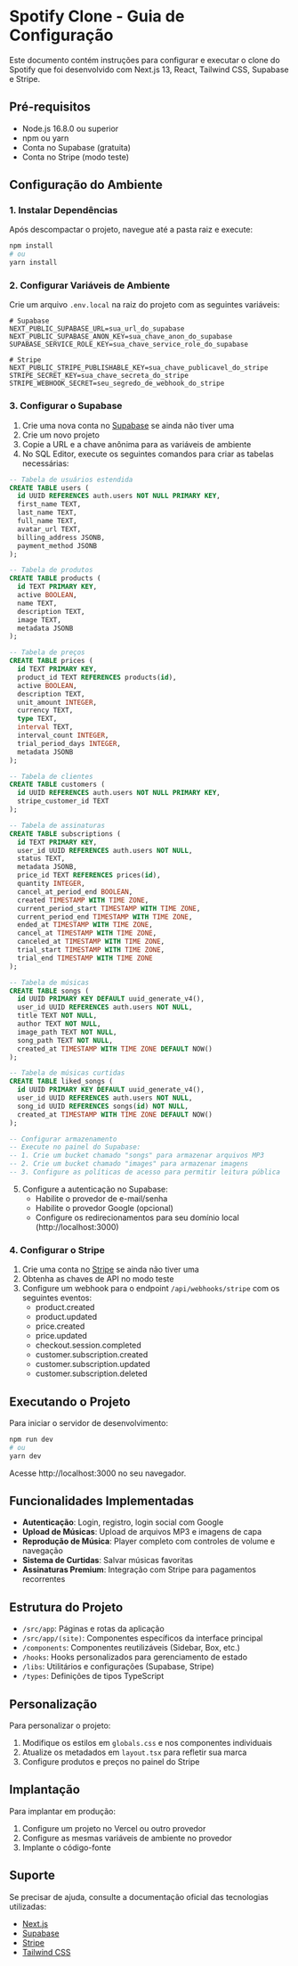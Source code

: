 # Spotify Clone - Guia de Configuração

Este documento contém instruções para configurar e executar o clone do Spotify que foi desenvolvido com Next.js 13, React, Tailwind CSS, Supabase e Stripe.

## Pré-requisitos

- Node.js 16.8.0 ou superior
- npm ou yarn
- Conta no Supabase (gratuita)
- Conta no Stripe (modo teste)

## Configuração do Ambiente

### 1. Instalar Dependências

Após descompactar o projeto, navegue até a pasta raiz e execute:

```bash
npm install
# ou
yarn install
```

### 2. Configurar Variáveis de Ambiente

Crie um arquivo `.env.local` na raiz do projeto com as seguintes variáveis:

```
# Supabase
NEXT_PUBLIC_SUPABASE_URL=sua_url_do_supabase
NEXT_PUBLIC_SUPABASE_ANON_KEY=sua_chave_anon_do_supabase
SUPABASE_SERVICE_ROLE_KEY=sua_chave_service_role_do_supabase

# Stripe
NEXT_PUBLIC_STRIPE_PUBLISHABLE_KEY=sua_chave_publicavel_do_stripe
STRIPE_SECRET_KEY=sua_chave_secreta_do_stripe
STRIPE_WEBHOOK_SECRET=seu_segredo_de_webhook_do_stripe
```

### 3. Configurar o Supabase

1. Crie uma nova conta no [Supabase](https://supabase.com) se ainda não tiver uma
2. Crie um novo projeto
3. Copie a URL e a chave anônima para as variáveis de ambiente
4. No SQL Editor, execute os seguintes comandos para criar as tabelas necessárias:

```sql
-- Tabela de usuários estendida
CREATE TABLE users (
  id UUID REFERENCES auth.users NOT NULL PRIMARY KEY,
  first_name TEXT,
  last_name TEXT,
  full_name TEXT,
  avatar_url TEXT,
  billing_address JSONB,
  payment_method JSONB
);

-- Tabela de produtos
CREATE TABLE products (
  id TEXT PRIMARY KEY,
  active BOOLEAN,
  name TEXT,
  description TEXT,
  image TEXT,
  metadata JSONB
);

-- Tabela de preços
CREATE TABLE prices (
  id TEXT PRIMARY KEY,
  product_id TEXT REFERENCES products(id),
  active BOOLEAN,
  description TEXT,
  unit_amount INTEGER,
  currency TEXT,
  type TEXT,
  interval TEXT,
  interval_count INTEGER,
  trial_period_days INTEGER,
  metadata JSONB
);

-- Tabela de clientes
CREATE TABLE customers (
  id UUID REFERENCES auth.users NOT NULL PRIMARY KEY,
  stripe_customer_id TEXT
);

-- Tabela de assinaturas
CREATE TABLE subscriptions (
  id TEXT PRIMARY KEY,
  user_id UUID REFERENCES auth.users NOT NULL,
  status TEXT,
  metadata JSONB,
  price_id TEXT REFERENCES prices(id),
  quantity INTEGER,
  cancel_at_period_end BOOLEAN,
  created TIMESTAMP WITH TIME ZONE,
  current_period_start TIMESTAMP WITH TIME ZONE,
  current_period_end TIMESTAMP WITH TIME ZONE,
  ended_at TIMESTAMP WITH TIME ZONE,
  cancel_at TIMESTAMP WITH TIME ZONE,
  canceled_at TIMESTAMP WITH TIME ZONE,
  trial_start TIMESTAMP WITH TIME ZONE,
  trial_end TIMESTAMP WITH TIME ZONE
);

-- Tabela de músicas
CREATE TABLE songs (
  id UUID PRIMARY KEY DEFAULT uuid_generate_v4(),
  user_id UUID REFERENCES auth.users NOT NULL,
  title TEXT NOT NULL,
  author TEXT NOT NULL,
  image_path TEXT NOT NULL,
  song_path TEXT NOT NULL,
  created_at TIMESTAMP WITH TIME ZONE DEFAULT NOW()
);

-- Tabela de músicas curtidas
CREATE TABLE liked_songs (
  id UUID PRIMARY KEY DEFAULT uuid_generate_v4(),
  user_id UUID REFERENCES auth.users NOT NULL,
  song_id UUID REFERENCES songs(id) NOT NULL,
  created_at TIMESTAMP WITH TIME ZONE DEFAULT NOW()
);

-- Configurar armazenamento
-- Execute no painel do Supabase:
-- 1. Crie um bucket chamado "songs" para armazenar arquivos MP3
-- 2. Crie um bucket chamado "images" para armazenar imagens
-- 3. Configure as políticas de acesso para permitir leitura pública
```

5. Configure a autenticação no Supabase:
   - Habilite o provedor de e-mail/senha
   - Habilite o provedor Google (opcional)
   - Configure os redirecionamentos para seu domínio local (http://localhost:3000)

### 4. Configurar o Stripe

1. Crie uma conta no [Stripe](https://stripe.com) se ainda não tiver uma
2. Obtenha as chaves de API no modo teste
3. Configure um webhook para o endpoint `/api/webhooks/stripe` com os seguintes eventos:
   - product.created
   - product.updated
   - price.created
   - price.updated
   - checkout.session.completed
   - customer.subscription.created
   - customer.subscription.updated
   - customer.subscription.deleted

## Executando o Projeto

Para iniciar o servidor de desenvolvimento:

```bash
npm run dev
# ou
yarn dev
```

Acesse http://localhost:3000 no seu navegador.

## Funcionalidades Implementadas

- **Autenticação**: Login, registro, login social com Google
- **Upload de Músicas**: Upload de arquivos MP3 e imagens de capa
- **Reprodução de Música**: Player completo com controles de volume e navegação
- **Sistema de Curtidas**: Salvar músicas favoritas
- **Assinaturas Premium**: Integração com Stripe para pagamentos recorrentes

## Estrutura do Projeto

- `/src/app`: Páginas e rotas da aplicação
- `/src/app/(site)`: Componentes específicos da interface principal
- `/components`: Componentes reutilizáveis (Sidebar, Box, etc.)
- `/hooks`: Hooks personalizados para gerenciamento de estado
- `/libs`: Utilitários e configurações (Supabase, Stripe)
- `/types`: Definições de tipos TypeScript

## Personalização

Para personalizar o projeto:

1. Modifique os estilos em `globals.css` e nos componentes individuais
2. Atualize os metadados em `layout.tsx` para refletir sua marca
3. Configure produtos e preços no painel do Stripe

## Implantação

Para implantar em produção:

1. Configure um projeto no Vercel ou outro provedor
2. Configure as mesmas variáveis de ambiente no provedor
3. Implante o código-fonte

## Suporte

Se precisar de ajuda, consulte a documentação oficial das tecnologias utilizadas:

- [Next.js](https://nextjs.org/docs)
- [Supabase](https://supabase.com/docs)
- [Stripe](https://stripe.com/docs)
- [Tailwind CSS](https://tailwindcss.com/docs)
